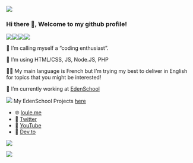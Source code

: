 ![](https://i.imgur.com/xloYyfA.png)

### Hi there 👋, Welcome to my github profile!

![](https://cdn.discordapp.com/emojis/413587898760429568.gif?v=1)![](https://cdn.discordapp.com/emojis/413587898856636416.gif?v=1)![](https://cdn.discordapp.com/emojis/413587898479149056.gif?v=1)![](https://cdn.discordapp.com/emojis/413587898869219328.gif?v=1)

🤗 I’m calling myself a “coding enthusiast”.

🙌 I’m using HTML/CSS, JS, Node.JS, PHP

🙋‍♂️ My main language is French but I’m trying my best to deliver in English for topics that you might be interested!

🔭 I’m currently working at [EdenSchool](https://www.edenschool.fr/)

![](https://avatars0.githubusercontent.com/u/71653172?s=24) My EdenSchool Projects [here](https://github.com/EdenSchool-Repos)

- 🌐 [loule.me](https://loule.me)
- 💬 [Twitter](https://twitter.com/LouleLaMoule)
- 📼 [YouTube](https://www.youtube.com/c/Loule95450)
- 📝 [Dev.to](https://dev.to/loule/)

![](https://hit.yhype.me/github/profile?user_id=35641311)

![](https://i.imgur.com/HtTkOPJ.png)

